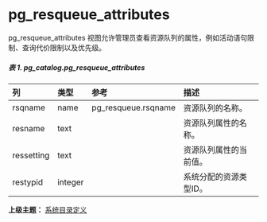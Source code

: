 # pg\_resqueue\_attributes

pg\_resqueue\_attributes 视图允许管理员查看资源队列的属性，例如活动语句限制、查询代价限制以及优先级。

##### 表 1. pg\_catalog.pg\_resqueue\_attributes

| 列 | 类型 | 参考 | 描述 |
| :--- | :--- | :--- | :--- |
| rsqname | name | pg\_resqueue.rsqname | 资源队列的名称。 |
| resname | text |  | 资源队列属性的名称。 |
| ressetting | text |  | 资源队列属性的当前值。 |
| restypid | integer |  | 系统分配的资源类型ID。 |

**上级主题：** [系统目录定义](./README.md)
